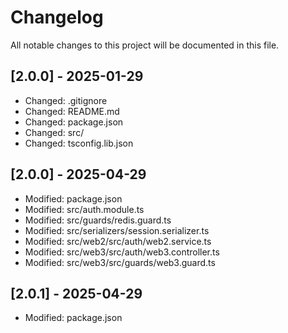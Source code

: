 # Changelog

All notable changes to this project will be documented in this file.


## [2.0.0] - 2025-01-29

- Changed: .gitignore
- Changed: README.md
- Changed: package.json
- Changed: src/
- Changed: tsconfig.lib.json

## [2.0.0] - 2025-04-29

- Modified: package.json
- Modified: src/auth.module.ts
- Modified: src/guards/redis.guard.ts
- Modified: src/serializers/session.serializer.ts
- Modified: src/web2/src/auth/web2.service.ts
- Modified: src/web3/src/auth/web3.controller.ts
- Modified: src/web3/src/guards/web3.guard.ts

## [2.0.1] - 2025-04-29

- Modified: package.json
